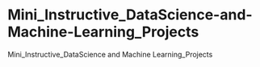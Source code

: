 # Mini_Instructive_DataScience-and-Machine-Learning_Projects
Mini_Instructive_DataScience and Machine Learning_Projects
